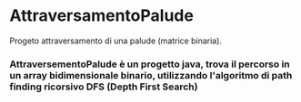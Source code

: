 # AttraversamentoPalude
Progeto attraversamento di una palude (matrice binaria).
### AttraversementoPalude è un progetto java, trova il percorso in un array bidimensionale binario, utilizzando l'algoritmo di path finding ricorsivo DFS (Depth First Search)
